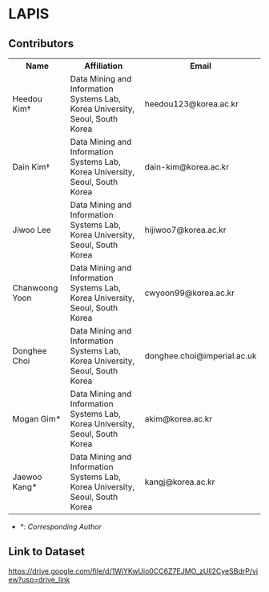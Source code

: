 # LAPIS

## Contributors

<table>
	<tr>
		<th>Name</th>		
		<th>Affiliation</th>
		<th>Email</th>
	</tr>
	<tr>
		<td>Heedou Kim&dagger;</td>		
		<td>Data Mining and Information Systems Lab,<br>Korea University, Seoul, South Korea</td>
		<td>heedou123@korea.ac.kr</td>
	</tr>
	<tr>
		<td>Dain Kim&dagger;</td>		
		<td>Data Mining and Information Systems Lab,<br>Korea University, Seoul, South Korea</td>
		<td>dain-kim@korea.ac.kr</td>
	</tr>
	<tr>
		<td>Jiwoo Lee</td>		
		<td>Data Mining and Information Systems Lab,<br>Korea University, Seoul, South Korea</td>
		<td>hijiwoo7@korea.ac.kr</td>
	</tr>
	<tr>
		<td>Chanwoong Yoon</td>		
		<td>Data Mining and Information Systems Lab,<br>Korea University, Seoul, South Korea</td>
		<td>cwyoon99@korea.ac.kr</td>
	</tr>
 	<tr>
		<td>Donghee Choi</td>		
		<td>Data Mining and Information Systems Lab,<br>Korea University, Seoul, South Korea</td>
		<td>donghee.choi@imperial.ac.uk</td>
	</tr>
	<tr>
		<td>Mogan Gim*</td>		
		<td>Data Mining and Information Systems Lab,<br>Korea University, Seoul, South Korea</td>
		<td>akim@korea.ac.kr</td>
	</tr>
	<tr>
		<td>Jaewoo Kang*</td>		
		<td>Data Mining and Information Systems Lab,<br>Korea University, Seoul, South Korea</td>
		<td>kangj@korea.ac.kr</td>
	</tr>
</table>

- &ast;: *Corresponding Author*


## Link to Dataset
https://drive.google.com/file/d/1WiYKwUio0CC6Z7EJMO_zUll2CyeSBdrP/view?usp=drive_link
